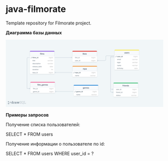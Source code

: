 # java-filmorate
Template repository for Filmorate project.

**Диаграмма базы данных**

<img alt="”drawSQL-filmorate-export-2023-04-20”" src="src\main\resources\drawSQL-filmorate-export-2023-04-20.png" width ="””" height="””">

**Примеры запросов**

Получение списка пользователей:

SELECT *
FROM users

Получение информации о пользователе по id:

SELECT *
FROM users
WHERE user_id = ?